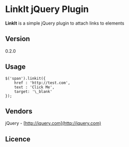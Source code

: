 # LinkIt jQuery Plugin #

**LinkIt** is a simple jQuery plugin to attach links to elements

## Version ##
0.2.0

## Usage ##
    $('span').linkit({
        href : 'http://test.com',
        text : 'Click Me',
        target: '\_blank'
    });
    

## Vendors ##
jQuery - [http://jquery.com](http://jquery.com)

## Licence ##

